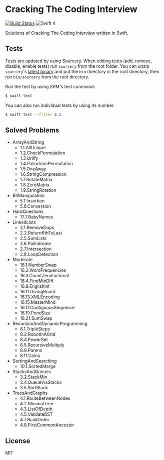 # Cracking The Coding Interview

[![Build Status](https://travis-ci.org/ikhsan/ctci-swift.svg?branch=master)](https://travis-ci.org/ikhsan/ctci-swift)
![Swift 4](https://img.shields.io/badge/Swift-4.0-orange.svg)

Solutions of Cracking The Coding Interview written in Swift.

## Tests

Tests are updated by using [Sourcery](https://github.com/krzysztofzablocki/Sourcery). When editing tests (add, remove, disable, enable tests) run `sourcery` from the root folder. You can unzip `sourcery`'s [latest binary](https://github.com/krzysztofzablocki/Sourcery/releases) and put the `bin` directory in the root directory, then run `bin/sourcery` from the root directory.

Run the test by using SPM's test command:

```bash
$ swift test
```

You can also run individual tests by using its number.

```bash
$ swift test --filter 2.1
```

## Solved Problems

- ArrayAndString
  - 1.1.AllUnique
  - 1.2.CheckPermutation
  - 1.3.Urlify
  - 1.4.PalindromPermutation
  - 1.5.OneAway
  - 1.6.StringCompression
  - 1.7.RotateMatrix
  - 1.8.ZeroMatrix
  - 1.9.StringRotation
- BitManipulation
  - 5.1.Insertion
  - 5.6.Conversion
- HardQuestions
  - 17.7.BabyNames
- LinkedLists
  - 2.1.RemoveDups
  - 2.2.ReturnKthToLast
  - 2.5.SumLists
  - 2.6.Palindrome
  - 2.7.Intersection
  - 2.8.LoopDetection
- Moderate
  - 16.1.NumberSwap
  - 16.2.WordFrequencies
  - 16.3.CountZeroFactorial
  - 16.4.FindMinDiff
  - 16.8.EnglishInt
  - 16.11.DivingBoard
  - 16.13.XMLEncoding
  - 16.15.MasterMind
  - 16.17.ContiguousSequence
  - 16.19.PondSize
  - 16.21.SumSwap
- RecursionAndDynamicProgramming
  - 8.1.TripleSteps
  - 8.2.RobotInAGrid
  - 8.4.PowerSet
  - 8.5.RecursiveMultiply
  - 8.9.Parens
  - 8.11.Coins
- SortingAndSearching
  - 10.1.SortedMerge
- StacksAndQueues
  - 3.2.StackMin
  - 3.4.QueueViaStacks
  - 3.5.SortStack
- TreesAndGraphs
  - 4.1.RouteBetweenNodes
  - 4.2.MinimalTree
  - 4.3.ListOfDepth
  - 4.5.ValidateBST
  - 4.7.BuildOrder
  - 4.8.FirstCommonAncestor

## License

MIT
